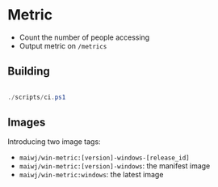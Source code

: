 # Metric

- Count the number of people accessing
- Output metric on `/metrics`

## Building

``` powershell

./scripts/ci.ps1

```

## Images

Introducing two image tags:

- `maiwj/win-metric:[version]-windows-[release_id]`
- `maiwj/win-metric:[version]-windows`: the manifest image
- `maiwj/win-metric:windows`: the latest image

